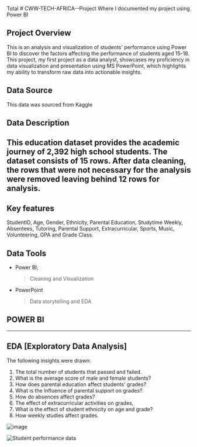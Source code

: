 Total # CWW-TECH-AFRICA--Project
Where I documented my project using Power BI

## Project Overview
This is an analysis and visualization of students' performance using Power BI to discover the factors affecting the performance of students aged 15-18. This project, my first project as a data analyst, showcases my proficiency in data visualization and presentation using MS PowerPoint, which highlights my ability to transform raw data into actionable insights.

## Data Source
This data was sourced from Kaggle

## Data Description
This education dataset provides the academic journey of 2,392 high school students. The dataset consists of 15 rows. After data cleaning, the rows that were not necessary for the analysis were removed leaving behind 12 rows for analysis.
---


## Key features
StudentID, Age, Gender, Ethnicity, Parental Education, Studytime Weekly, Absentees, Tutoring, Parental Support, Extracurricular, Sports, Music, Volunteering, GPA and Grade Class.

## Data Tools
* Power BI;
  > Cleaning and Visualization
* PowerPoint
  > Data storytelling and EDA


## POWER BI
---

## EDA [Exploratory Data Analysis]
The following insights were drawn:
1. The total number of students that passed and failed.
2. What is the average score of male and female students?
3. How does parental education affect students' grades?
4. What is the influence of parental support on grades?
5. How do absences affect grades?
6. The effect of extracurricular activities on grades,
7. What is the effect of student ethnicity on age and grade?
8. How weekly studies affect grades.



![image](https://github.com/user-attachments/assets/7ccbb198-4cf1-4e46-806d-019e4dc9f21d)


![Student performance data](https://github.com/user-attachments/assets/5b908c44-0753-4fae-8639-89ff709a5249)



